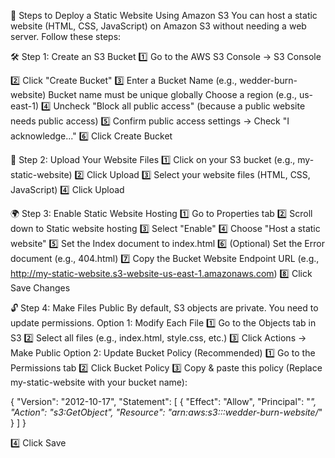🚀 Steps to Deploy a Static Website Using Amazon S3
You can host a static website (HTML, CSS, JavaScript) on Amazon S3 without needing a web server. Follow these steps:

🛠️ Step 1: Create an S3 Bucket
1️⃣ Go to the AWS S3 Console → S3 Console

2️⃣ Click "Create Bucket"
3️⃣ Enter a Bucket Name (e.g., wedder-burn-website)
Bucket name must be unique globally
Choose a region (e.g., us-east-1)
4️⃣ Uncheck "Block all public access" (because a public website needs public access)
5️⃣ Confirm public access settings → Check "I acknowledge..."
6️⃣ Click Create Bucket

📂 Step 2: Upload Your Website Files
1️⃣ Click on your S3 bucket (e.g., my-static-website)
2️⃣ Click Upload
3️⃣ Select your website files (HTML, CSS, JavaScript)
4️⃣ Click Upload

🌍 Step 3: Enable Static Website Hosting
1️⃣ Go to Properties tab
2️⃣ Scroll down to Static website hosting
3️⃣ Select "Enable"
4️⃣ Choose "Host a static website"
5️⃣ Set the Index document to index.html
6️⃣ (Optional) Set the Error document (e.g., 404.html)
7️⃣ Copy the Bucket Website Endpoint URL (e.g., http://my-static-website.s3-website-us-east-1.amazonaws.com)
8️⃣ Click Save Changes

🔓 Step 4: Make Files Public
By default, S3 objects are private. You need to update permissions.
Option 1: Modify Each File
1️⃣ Go to the Objects tab in S3
2️⃣ Select all files (e.g., index.html, style.css, etc.)
3️⃣ Click Actions → Make Public
Option 2: Update Bucket Policy (Recommended)
1️⃣ Go to the Permissions tab
2️⃣ Click Bucket Policy
3️⃣ Copy & paste this policy (Replace my-static-website with your bucket name):

{
"Version": "2012-10-17",
"Statement": [
{
"Effect": "Allow",
"Principal": "*",
"Action": "s3:GetObject",
"Resource": "arn:aws:s3:::wedder-burn-website/*"
}
]
}

4️⃣ Click Save
